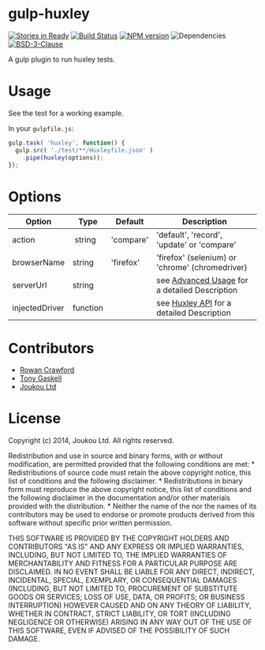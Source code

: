 gulp-huxley
===========
[![Stories in Ready](https://badge.waffle.io/joukou/gulp-huxley.png?label=ready&title=Ready)](https://waffle.io/joukou/gulp-huxley)
[![Build Status](https://travis-ci.org/joukou/gulp-huxley.svg?branch=master)](https://travis-ci.org/joukou/gulp-huxley)
[![NPM version](https://badge.fury.io/js/gulp-huxley.svg)](http://badge.fury.io/js/gulp-huxley)
![Dependencies](https://david-dm.org/joukou/gulp-huxley.png) 
[![BSD-3-Clause](http://img.shields.io/badge/license-BSD--3--Clause-brightgreen.png)](#license)

A gulp plugin to run huxley tests.

Usage
=====

See the test for a working example.

In your `gulpfile.js`:

```javascript
gulp.task( 'huxley', function() {
  gulp.src( './test/**/Huxleyfile.json' )
    .pipe(huxley(options));
});
```

Options
=======
Option | Type   | Default | Description
------ | ----   | ------- | -----------
action | string | 'compare' | 'default', 'record', 'update' or 'compare'
browserName | string | 'firefox' | 'firefox' (selenium) or 'chrome' (chromedriver)
serverUrl | string | | see [Advanced Usage](https://github.com/chenglou/node-huxley/wiki/Advanced-usage) for a detailed Description
injectedDriver | function | | see [Huxley API](https://github.com/chenglou/node-huxley/wiki/API) for a detailed Description  


Contributors
============

- [Rowan Crawford](mailto:rowan@joukou.com)
- [Tony Gaskell](https://github.com/thgaskell)
- [Joukou Ltd](https://joukou.com)

License
=======

Copyright (c) 2014, Joukou Ltd.
All rights reserved.

Redistribution and use in source and binary forms, with or without
modification, are permitted provided that the following conditions are met:
    * Redistributions of source code must retain the above copyright
      notice, this list of conditions and the following disclaimer.
    * Redistributions in binary form must reproduce the above copyright
      notice, this list of conditions and the following disclaimer in the
      documentation and/or other materials provided with the distribution.
    * Neither the name of the <organization> nor the
      names of its contributors may be used to endorse or promote products
      derived from this software without specific prior written permission.

THIS SOFTWARE IS PROVIDED BY THE COPYRIGHT HOLDERS AND CONTRIBUTORS "AS IS" AND
ANY EXPRESS OR IMPLIED WARRANTIES, INCLUDING, BUT NOT LIMITED TO, THE IMPLIED
WARRANTIES OF MERCHANTABILITY AND FITNESS FOR A PARTICULAR PURPOSE ARE
DISCLAIMED. IN NO EVENT SHALL <COPYRIGHT HOLDER> BE LIABLE FOR ANY
DIRECT, INDIRECT, INCIDENTAL, SPECIAL, EXEMPLARY, OR CONSEQUENTIAL DAMAGES
(INCLUDING, BUT NOT LIMITED TO, PROCUREMENT OF SUBSTITUTE GOODS OR SERVICES;
LOSS OF USE, DATA, OR PROFITS; OR BUSINESS INTERRUPTION) HOWEVER CAUSED AND
ON ANY THEORY OF LIABILITY, WHETHER IN CONTRACT, STRICT LIABILITY, OR TORT
(INCLUDING NEGLIGENCE OR OTHERWISE) ARISING IN ANY WAY OUT OF THE USE OF THIS
SOFTWARE, EVEN IF ADVISED OF THE POSSIBILITY OF SUCH DAMAGE.
